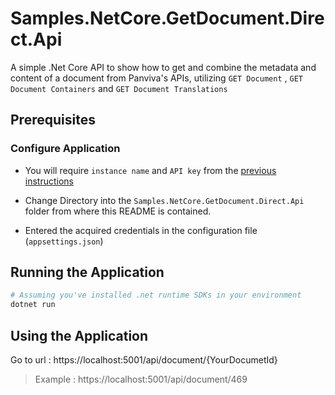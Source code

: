 # Samples.NetCore.GetDocument.Direct.Api
A simple .Net Core API to show how to get and combine the metadata and content of a document from Panviva's APIs, utilizing `GET Document` , `GET Document Containers` and `GET Document Translations`

## Prerequisites

### Configure Application

- You will require `instance name` and `API key` from the [previous instructions](../README.md#how-to-get-credentials)

- Change Directory into the `Samples.NetCore.GetDocument.Direct.Api` folder from where this README is contained.

- Entered the acquired credentials in the configuration file (`appsettings.json`)

## Running the Application

```bash
# Assuming you've installed .net runtime SDKs in your environment
dotnet run
```

## Using the Application
Go to url : https://localhost:5001/api/document/{YourDocumetId}
> Example : https://localhost:5001/api/document/469